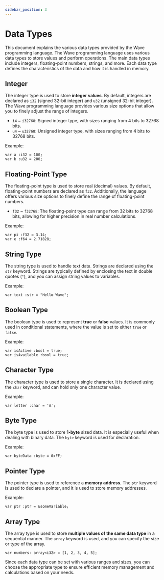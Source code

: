 ```yaml
---
sidebar_position: 3
---
```


# Data Types
This document explains the various data types provided by the Wave programming language.
The Wave programming language uses various data types to store values and perform operations.
The main data types include integers, floating-point numbers, strings, and more. Each data type defines the characteristics of the data and how it is handled in memory.

## Integer
The integer type is used to store **integer values**.
By default, integers are declared as `i32` (signed 32-bit integer) and `u32` (unsigned 32-bit integer).
The Wave programming language provides various size options that allow you to finely adjust the range of integers.
* `i4` ~ `i32768`: Signed integer type, with sizes ranging from 4 bits to 32768 bits.
* `u4` ~ `u32768`: Unsigned integer type, with sizes ranging from 4 bits to 32768 bits.

Example:
```wave
var a :i32 = 100;
var b :u32 = 200;
```

## Floating-Point Type
The floating-point type is used to store real (decimal) values.
By default, floating-point numbers are declared as `f32`.
Additionally, the language offers various size options to finely define the range of floating-point numbers.

* `f32` ~ `f32768`: The floating-point type can range from 32 bits to 32768 bits, allowing for higher precision in real number calculations.

Example:
```wave
var pi :f32 = 3.14;
var e :f64 = 2.71828;
```

## String Type
The string type is used to handle text data. Strings are declared using the `str` keyword.
Strings are typically defined by enclosing the text in double quotes (`"`), and you can assign string values to variables.

Example:
```wave
var text :str = "Hello Wave";
```

## Boolean Type
The boolean type is used to represent **true** or **false** values.
It is commonly used in conditional statements, where the value is set to either `true` or `false`.

Example:
```wave
var isActive :bool = true;
var isAvailable :bool = true;
```

## Character Type
The character type is used to store a single character.
It is declared using the `char` keyword, and can hold only one character value.

Example:
```wave
var letter :char = 'A';
```

## Byte Type
The byte type is used to store **1-byte** sized data.
It is especially useful when dealing with binary data. The `byte` keyword is used for declaration.

Example:
```wave
var byteData :byte = 0xFF;
```

## Pointer Type
The pointer type is used to reference a **memory address**.
The `ptr` keyword is used to declare a pointer, and it is used to store memory addresses.

Example:
```wave
var ptr :ptr = &someVariable;
```

## Array Type
The array type is used to store **multiple values of the same data type** in a sequential manner.
The `array` keyword is used, and you can specify the size or type of the array.

```wave
var numbers: array<i32> = [1, 2, 3, 4, 5];
```

Since each data type can be set with various ranges and sizes, you can choose the appropriate type to ensure efficient memory management and calculations based on your needs.
